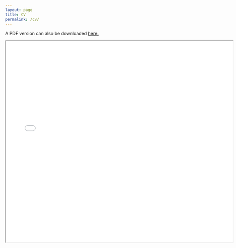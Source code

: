 ```yaml
---
layout: page
title: CV
permalink: /cv/
---
```

A PDF version can also be downloaded [here.](www.amengelhardt.com/files/amengelhardt_CV.pdf)
<iframe src="www.amengelhardt.com/files/amengelhardt_CV.pdf" width="720" height="640" seamless></iframe>
